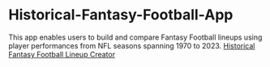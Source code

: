 # Historical-Fantasy-Football-App

This app enables users to build and compare Fantasy Football lineups using player performances from NFL seasons spanning 1970 to 2023.
[Historical Fantasy Football Lineup Creator](https://peterwoo908.shinyapps.io/STAT331_Fantasy_Football_App/)
